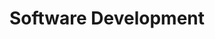 ---
title: Software Development
image: https://enlightyx.io/wp-content/uploads/2020/03/3411109-350x350.jpg
postedAt: Posted March 11, 2020
postedBy: admin@enlightyx.io
description: Our team is experienced in Web and Mobile development as well as Cloud Infrastructure design, deployment and maintenance.
---